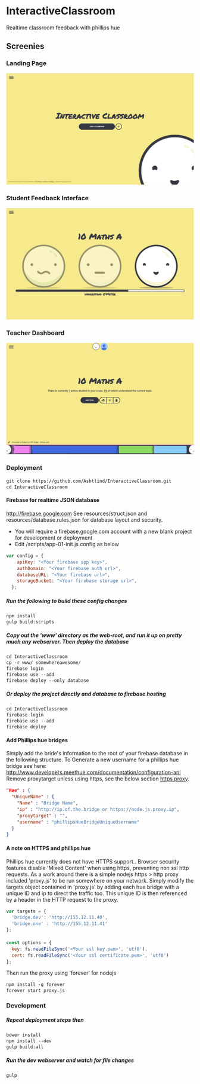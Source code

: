 # InteractiveClassroom
Realtime classroom feedback with phillips hue

## Screenies
### Landing Page
![homepage screenshot](/resources/Home.png "Homepage")
### Student Feedback Interface
![student dashboard screenshot](/resources/Student.png "Student Dashboard")
### Teacher Dashboard
![student dashboard screenshot](/resources/Teacher.png "Teacher Dashboard")

### Deployment
```
git clone https://github.com/Ashtlind/InteractiveClassroom.git
cd InteractiveClassroom
```
#### Firebase for realtime JSON database
http://firebase.google.com
See resources/struct.json and resources/database.rules.json for database layout and security.
* You will require a firebase.google.com account with a new blank project for development or deployment
* Edit /scripts/app-01-init.js config as below
```js
var config = {
    apiKey: "<Your firebase app key>",
    authDomain: "<Your firebase auth url>",
    databaseURL: "<Your firebase url>",
    storageBucket: "<Your firebase storage url>",
  };
```
##### Run the following to build these config changes
```
npm install
gulp build:scripts
```
##### Copy out the 'www' directory as the web-root, and run it up on pretty much any webserver. Then deploy the database
```
cd InteractiveClassroom
cp -r www/ somewhereawesome/
firebase login
firebase use --add
firebase deploy --only database
```
##### Or deploy the project directly and database to firebase hosting
```
cd InteractiveClassroom
firebase login
firebase use --add
firebase deploy
```

#### Add Phillips hue bridges
Simply add the bride's information to the root of your firebase database in the following structure.
To Generate a new username for a phillips hue bridge see here:  http://www.developers.meethue.com/documentation/configuration-api
Remove proxytarget unless using https, see the below section [https proxy](#A-note-on-HTTPS-and-phillips-hue).
```json
"Hue" : {
  "UniqueName" : {
    "Name" : "Bridge Name",
    "ip" : "http://ip.of.the.bridge or https://node.js.proxy.ip",
    "proxytarget" : "",
    "username" : "phillipsHueBridgeUniqueUsername"
  }
}
```

#### A note on HTTPS and phillips hue
Phillips hue currently does not have HTTPS support..
Browser security features disable 'Mixed Content' when using https, preventing non ssl http requests.
As a work around there is a simple nodejs https > http proxy included 'proxy.js' to be run somewhere on your network.
Simply modify the targets object contained in 'proxy.js' by adding each hue bridge with a unique ID and ip to direct the traffic too. This unique ID is then referenced by a header in the HTTP request to the proxy.
```js
var targets = {
  'bridge.dev': 'http://155.12.11.40',
  'bridge.one' : 'http://155.12.11.41'
};

const options = {
  key: fs.readFileSync('<Your ssl key.pem>', 'utf8'),
  cert: fs.readFileSync('<Your ssl certificate.pem>', 'utf8')
};
```

Then run the proxy using 'forever' for nodejs
```
npm install -g forever
forever start proxy.js
```

### Development
##### Repeat deployment steps then
```
bower install
npm install --dev
gulp build:all
```
##### Run the dev webserver and watch for file changes
```
gulp
```
